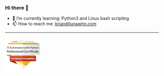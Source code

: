 ### Hi there 👋

- 🌱 I’m currently learning: Python3 and Linux bash scripitng
- 📫 How to reach me: brian@lunawhn.com


------------------
![google-it-automation-professional-certificate.png](https://github.com/BW1ll/BW1ll/blob/master/google-it-automation-professional-certificate.png)
<!--
**BW1ll/BW1ll** is a ✨ _special_ ✨ repository because its `README.md` (this file) appears on your GitHub profile.

Here are some ideas to get you started:

- 🔭 I’m currently working on ...
- 🌱 I’m currently learning ...
- 👯 I’m looking to collaborate on ...
- 🤔 I’m looking for help with ...
- 💬 Ask me about ...
- 📫 How to reach me: ...
- 😄 Pronouns: ...
- ⚡ Fun fact: ...
-->

